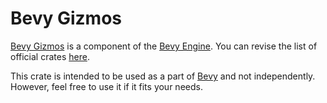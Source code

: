 # Bevy Gizmos

[Bevy Gizmos](https://github.com/bevyengine/bevy/tree/main/crates/bevy_gizmos) is a component of the [Bevy Engine](https://bevyengine.org/). You can revise the list of official crates [here](https://github.com/bevyengine/bevy/tree/main/crates).

This crate is intended to be used as a part of [Bevy](https://crates.io/crates/bevy) and not independently. However, feel free to use it if it fits your needs.
